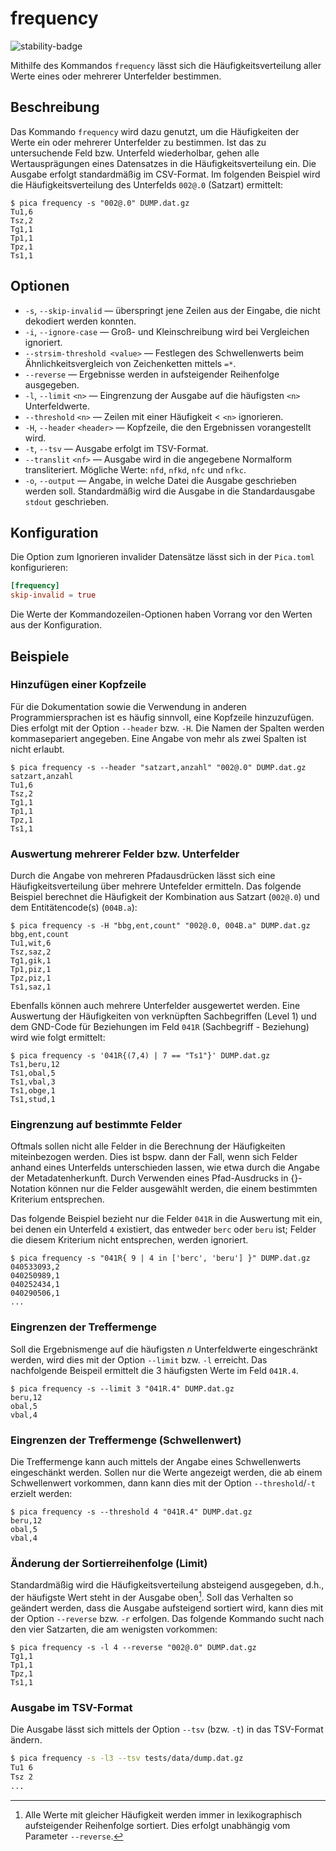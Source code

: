 # frequency

![stability-badge](https://img.shields.io/badge/stability-stable-green?style=flat-square)

Mithilfe des Kommandos `frequency` lässt sich die Häufigkeitsverteilung
aller Werte eines oder mehrerer Unterfelder bestimmen.

## Beschreibung

Das Kommando `frequency` wird dazu genutzt, um die Häufigkeiten der
Werte ein oder mehrerer Unterfelder zu bestimmen. Ist das zu
untersuchende Feld bzw. Unterfeld wiederholbar, gehen alle
Wertausprägungen eines Datensatzes in die Häufigkeitsverteilung ein. Die
Ausgabe erfolgt standardmäßig im CSV-Format. Im folgenden Beispiel wird
die Häufigkeitsverteilung des Unterfelds `002@.0` (Satzart) ermittelt:

```console
$ pica frequency -s "002@.0" DUMP.dat.gz
Tu1,6
Tsz,2
Tg1,1
Tp1,1
Tpz,1
Ts1,1

```

## Optionen

* `-s`, `--skip-invalid` — überspringt jene Zeilen aus der Eingabe, die
  nicht dekodiert werden konnten.
* `-i`, `--ignore-case` — Groß- und Kleinschreibung wird bei Vergleichen
  ignoriert.
* `--strsim-threshold <value>` — Festlegen des Schwellenwerts beim
  Ähnlichkeitsvergleich von Zeichenketten mittels `=*`.
* `--reverse` — Ergebnisse werden in aufsteigender Reihenfolge
  ausgegeben.
* `-l`, `--limit` `<n>` — Eingrenzung der Ausgabe auf die häufigsten
  `<n>` Unterfeldwerte.
* `--threshold` `<n>` — Zeilen mit einer Häufigkeit < `<n>` ignorieren.
* `-H`, `--header` `<header>` — Kopfzeile, die den Ergebnissen
  vorangestellt wird.
* `-t`, `--tsv` — Ausgabe erfolgt im TSV-Format.
* `--translit` `<nf>` — Ausgabe wird in die angegebene Normalform
  transliteriert. Mögliche Werte: `nfd`, `nfkd`, `nfc` und `nfkc`.
* `-o`, `--output` — Angabe, in welche Datei die Ausgabe geschrieben
  werden soll. Standardmäßig wird die Ausgabe in die Standardausgabe
  `stdout` geschrieben.

## Konfiguration

<!-- TODO: Link zum allgemeinen Kapitel über die Konfigurationsdatei -->

Die Option zum Ignorieren invalider Datensätze lässt sich in der
`Pica.toml` konfigurieren:

```toml
[frequency]
skip-invalid = true
```

Die Werte der Kommandozeilen-Optionen haben Vorrang vor den Werten aus
der Konfiguration.


## Beispiele

### Hinzufügen einer Kopfzeile

Für die Dokumentation sowie die Verwendung in anderen Programmiersprachen
ist es häufig sinnvoll, eine Kopfzeile hinzuzufügen. Dies erfolgt mit der
Option `--header` bzw. `-H`. Die Namen der Spalten werden kommasepariert
angegeben. Eine Angabe von mehr als zwei Spalten ist nicht erlaubt.

```console
$ pica frequency -s --header "satzart,anzahl" "002@.0" DUMP.dat.gz
satzart,anzahl
Tu1,6
Tsz,2
Tg1,1
Tp1,1
Tpz,1
Ts1,1

```

### Auswertung mehrerer Felder bzw. Unterfelder

Durch die Angabe von mehreren Pfadausdrücken lässt sich eine
Häufigkeitsverteilung über mehrere Untefelder ermitteln. Das folgende
Beispiel berechnet die Häufigkeit der Kombination aus Satzart (`002@.0`)
und dem Entitätencode(s) (`004B.a`):

```console
$ pica frequency -s -H "bbg,ent,count" "002@.0, 004B.a" DUMP.dat.gz
bbg,ent,count
Tu1,wit,6
Tsz,saz,2
Tg1,gik,1
Tp1,piz,1
Tpz,piz,1
Ts1,saz,1

```

Ebenfalls können auch mehrere Unterfelder ausgewertet werden. Eine
Auswertung der Häufigkeiten von verknüpften Sachbegriffen (Level 1) und
dem GND-Code für Beziehungen im Feld `041R` (Sachbegriff - Beziehung)
wird wie folgt ermittelt:

```console
$ pica frequency -s '041R{(7,4) | 7 == "Ts1"}' DUMP.dat.gz
Ts1,beru,12
Ts1,obal,5
Ts1,vbal,3
Ts1,obge,1
Ts1,stud,1

```

### Eingrenzung auf bestimmte Felder

Oftmals sollen nicht alle Felder in die Berechnung der Häufigkeiten
miteinbezogen werden. Dies ist bspw. dann der Fall, wenn sich Felder
anhand eines Unterfelds unterschieden lassen, wie etwa durch die Angabe
der Metadatenherkunft. Durch Verwenden eines Pfad-Ausdrucks in
{}-Notation können nur die Felder ausgewählt werden, die einem
bestimmten Kriterium entsprechen.

Das folgende Beispiel bezieht nur die Felder `041R` in die Auswertung
mit ein, bei denen ein Unterfeld `4` existiert, das entweder `berc` oder
`beru` ist; Felder die diesem Kriterium nicht entsprechen, werden
ignoriert.

```console
$ pica frequency -s "041R{ 9 | 4 in ['berc', 'beru'] }" DUMP.dat.gz
040533093,2
040250989,1
040252434,1
040290506,1
...
```

### Eingrenzen der Treffermenge

Soll die Ergebnismenge auf die häufigsten _n_ Unterfeldwerte
eingeschränkt werden, wird dies mit der Option `--limit` bzw. `-l`
erreicht. Das nachfolgende Beispeil ermittelt die 3 häufigsten Werte im
Feld `041R.4`.

```console
$ pica frequency -s --limit 3 "041R.4" DUMP.dat.gz
beru,12
obal,5
vbal,4

```

### Eingrenzen der Treffermenge (Schwellenwert)

Die Treffermenge kann auch mittels der Angabe eines Schwellenwerts
eingeschänkt werden. Sollen nur die Werte angezeigt werden, die ab einem
Schwellenwert vorkommen, dann kann dies mit der Option
`--threshold`/`-t` erzielt werden:

```console
$ pica frequency -s --threshold 4 "041R.4" DUMP.dat.gz
beru,12
obal,5
vbal,4

```

### Änderung der Sortierreihenfolge (Limit)

Standardmäßig wird die Häufigkeitsverteilung absteigend ausgegeben,
d.h., der häufigste Wert steht in der Ausgabe oben[^fn1]. Soll das
Verhalten so geändert werden, dass die Ausgabe aufsteigend sortiert wird,
kann dies mit der Option `--reverse` bzw. `-r` erfolgen. Das folgende
Kommando sucht nach den vier Satzarten, die am wenigsten vorkommen:

```console
$ pica frequency -s -l 4 --reverse "002@.0" DUMP.dat.gz
Tg1,1
Tp1,1
Tpz,1
Ts1,1

```

### Ausgabe im TSV-Format

Die Ausgabe lässt sich mittels der Option `--tsv` (bzw. `-t`) in das
TSV-Format ändern.

```bash
$ pica frequency -s -l3 --tsv tests/data/dump.dat.gz
Tu1	6
Tsz	2
...
```

[^fn1]: Alle Werte mit gleicher Häufigkeit werden immer in lexikographisch
    aufsteigender Reihenfolge sortiert. Dies erfolgt unabhängig vom
    Parameter `--reverse`.
